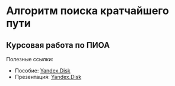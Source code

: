 # Алгоритм поиска кратчайшего пути
## Курсовая работа по ПИОА
Полезные ссылки: 
- Пособие: [Yandex.Disk](https://disk.yandex.ru/i/bD91fImmQ8GTgw)
- Презентация: [Yandex.Disk](https://disk.yandex.ru/i/BCU4w4yh61pMCg)
